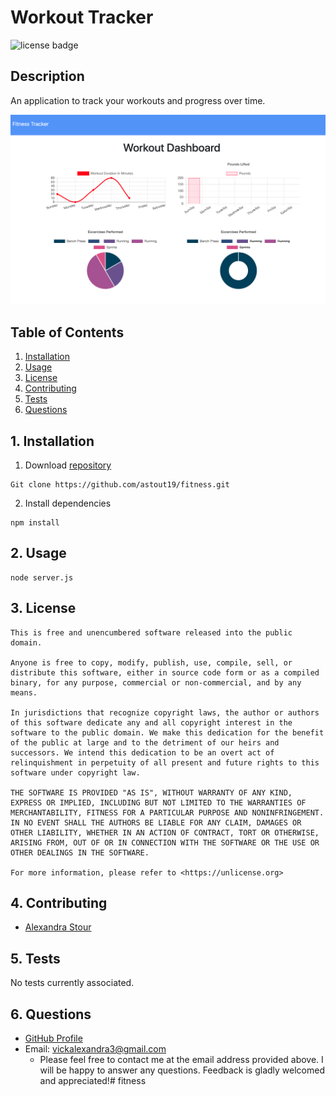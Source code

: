 
# Workout Tracker

![license badge](
      https://img.shields.io/badge/license-Unlicense-blue
      )


## Description

  An application to track your workouts and progress over time.

  ![application screenshot](fitness-tracker-screenshot.png)


## Table of Contents

  1. [Installation](#1-installation)
  2. [Usage](#2-usage)
  3. [License](#3-license)
  4. [Contributing](#4-contributing)
  5. [Tests](#5-tests)
  6. [Questions](#6-questions)


## 1. Installation

  1. Download [repository](https://github.com/astout19/fitness.git)

	Git clone https://github.com/astout19/fitness.git
  2. Install dependencies

	npm install


## 2. Usage

	node server.js
  

## 3. License

	This is free and unencumbered software released into the public domain.

    Anyone is free to copy, modify, publish, use, compile, sell, or
    distribute this software, either in source code form or as a compiled
    binary, for any purpose, commercial or non-commercial, and by any
    means.

    In jurisdictions that recognize copyright laws, the author or authors
    of this software dedicate any and all copyright interest in the
    software to the public domain. We make this dedication for the benefit
    of the public at large and to the detriment of our heirs and
    successors. We intend this dedication to be an overt act of
    relinquishment in perpetuity of all present and future rights to this
    software under copyright law.

    THE SOFTWARE IS PROVIDED "AS IS", WITHOUT WARRANTY OF ANY KIND,
    EXPRESS OR IMPLIED, INCLUDING BUT NOT LIMITED TO THE WARRANTIES OF
    MERCHANTABILITY, FITNESS FOR A PARTICULAR PURPOSE AND NONINFRINGEMENT.
    IN NO EVENT SHALL THE AUTHORS BE LIABLE FOR ANY CLAIM, DAMAGES OR
    OTHER LIABILITY, WHETHER IN AN ACTION OF CONTRACT, TORT OR OTHERWISE,
    ARISING FROM, OUT OF OR IN CONNECTION WITH THE SOFTWARE OR THE USE OR
    OTHER DEALINGS IN THE SOFTWARE.

    For more information, please refer to <https://unlicense.org>


## 4. Contributing

  + [Alexandra Stour](https://github.com/astout19)


## 5. Tests

  No tests currently associated.


## 6. Questions

  + [GitHub Profile](https://github.com/astout19)
  + Email: vickalexandra3@gmail.com
    + Please feel free to contact me at the email address provided above.  I will be happy to answer any questions.  Feedback is gladly welcomed and appreciated!# fitness
